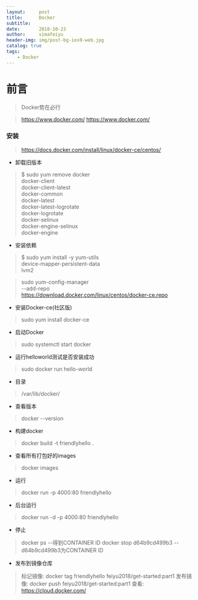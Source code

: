 ```yaml
---
layout:     post
title:      Docker
subtitle:   
date:       2018-10-23
author:     simafeiyu
header-img: img/post-bg-ios9-web.jpg
catalog: true
tags:
    - Docker
---
```



# 前言

> Docker势在必行

> https://www.docker.com/ 
> https://www.docker.com/

### 安装
> https://docs.docker.com/install/linux/docker-ce/centos/

* 卸载旧版本
 > $ sudo yum remove docker \
                  docker-client \
                  docker-client-latest \
                  docker-common \
                  docker-latest \
                  docker-latest-logrotate \
                  docker-logrotate \
                  docker-selinux \
                  docker-engine-selinux \
                  docker-engine

* 安装依赖
> $ sudo yum install -y yum-utils \
  device-mapper-persistent-data \
  lvm2

> sudo yum-config-manager \
    --add-repo \
    https://download.docker.com/linux/centos/docker-ce.repo

* 安装Docker-ce(社区版)
> sudo yum install docker-ce

* 启动Docker
> sudo systemctl start docker

* 运行helloworld测试是否安装成功
> sudo docker run hello-world

* 目录
> /var/lib/docker/

* 查看版本
> docker --version

* 构建docker
> docker build -t friendlyhello .

* 查看所有打包好的images
> docker images

* 运行 
> docker run -p 4000:80 friendlyhello

* 后台运行
> docker run -d -p 4000:80 friendlyhello

* 停止
> docker ps --得到CONTAINER ID
> docker stop d64b9cd499b3 --d64b9cd499b3为CONTAINER ID

* 发布到镜像仓库
> 标记镜像: docker tag friendlyhello feiyu2018/get-started:part1
> 发布镜像: docker push feiyu2018/get-started:part1 
> 查看: https://cloud.docker.com/




